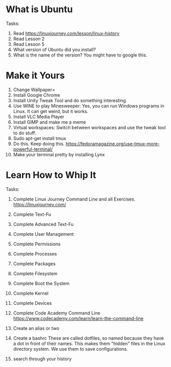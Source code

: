 # What is Ubuntu

Tasks: 
1. Read https://linuxjourney.com/lesson/linux-history
2. Read Lesson 2
3. Read Lesson 5
4. What version of Ubuntu did you install? 
5. What is the name of the version? You might have to google this.


# Make it Yours
1. Change Wallpaper=
2. Install Google Chrome
3. Install Unity Tweak Tool and do something interesting
4. Use WINE to play Minesweeper: Yes, you can run Windows programs in Linux. It can get weird, but it works.
5. Install VLC Media Player
6. Install GIMP and make me a meme
7. Virtual workspaces: Switch between workspaces and use the tweak tool to do stuff.
8. Sudo apt-get install tmux
9. Do this. Keep doing this. https://fedoramagazine.org/use-tmux-more-powerful-terminal/
10. Make your terminal pretty by installing Lynx


# Learn How to Whip It 

Tasks:
1. Complete Linux Journey Command Line and all Exercises. https://linuxjourney.com/
2. Complete Text-Fu
3. Complete Advanced Text-Fu
4. Complete User Management
5. Complete Permissions
6. Complete Processes
7. Complete Packages
8. Complete Filesystem
9. Complete Boot the System
10. Complete Kernel
11. Complete Devices

12. Complete Code Academy Command Line https://www.codecademy.com/learn/learn-the-command-line

13. Create an alias or two
14. Create a bashrc
These are called dotfiles, so named because they have a dot in front of their names. This makes them "hidden" files in the Linux directory system. We use them to save configurations.
13. search through your history

